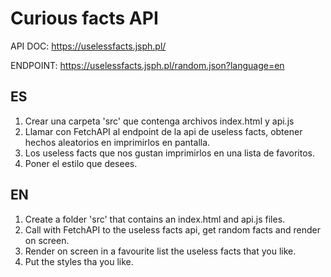 # Curious facts API

API DOC:
https://uselessfacts.jsph.pl/

ENDPOINT:
https://uselessfacts.jsph.pl/random.json?language=en

## ES

1. Crear una carpeta 'src' que contenga archivos index.html y api.js
2. Llamar con FetchAPI al endpoint de la api de useless facts, obtener hechos aleatorios en imprimirlos en pantalla.
3. Los useless facts que nos gustan imprimirlos en una lista de favoritos.
4. Poner el estilo que desees.

## EN

1. Create a folder 'src' that contains an index.html and api.js files.
2. Call with FetchAPI to the useless facts api, get random facts and render on screen.
3. Render on screen in a favourite list the useless facts that you like.
4. Put the styles tha you like.
